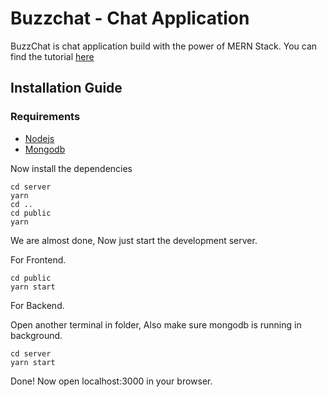 # Buzzchat - Chat Application 
BuzzChat is chat application build with the power of MERN Stack. You can find the tutorial [here](https://www.youtube.com/watch?v=otaQKODEUFs)


## Installation Guide

### Requirements
- [Nodejs](https://nodejs.org/en/download)
- [Mongodb](https://www.mongodb.com/docs/manual/administration/install-community/)

Now install the dependencies
```shell
cd server
yarn
cd ..
cd public
yarn
```
We are almost done, Now just start the development server.

For Frontend.
```shell
cd public
yarn start
```
For Backend.

Open another terminal in folder, Also make sure mongodb is running in background.
```shell
cd server
yarn start
```

Done! Now open localhost:3000 in your browser.
